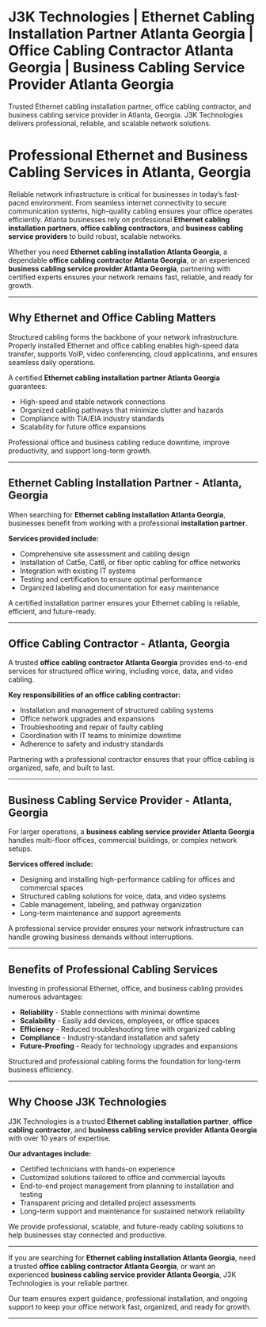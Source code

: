 

# J3K Technologies | Ethernet Cabling Installation Partner Atlanta Georgia | Office Cabling Contractor Atlanta Georgia | Business Cabling Service Provider Atlanta Georgia
Trusted Ethernet cabling installation partner, office cabling contractor, and business cabling service provider in Atlanta, Georgia. J3K Technologies delivers professional, reliable, and scalable network solutions.

# Professional Ethernet and Business Cabling Services in Atlanta, Georgia  

Reliable network infrastructure is critical for businesses in today’s fast-paced environment. From seamless internet connectivity to secure communication systems, high-quality cabling ensures your office operates efficiently. Atlanta businesses rely on professional **Ethernet cabling installation partners**, **office cabling contractors**, and **business cabling service providers** to build robust, scalable networks.  

Whether you need **Ethernet cabling installation Atlanta Georgia**, a dependable **office cabling contractor Atlanta Georgia**, or an experienced **business cabling service provider Atlanta Georgia**, partnering with certified experts ensures your network remains fast, reliable, and ready for growth.  

---

## Why Ethernet and Office Cabling Matters  

Structured cabling forms the backbone of your network infrastructure. Properly installed Ethernet and office cabling enables high-speed data transfer, supports VoIP, video conferencing, cloud applications, and ensures seamless daily operations.  

A certified **Ethernet cabling installation partner Atlanta Georgia** guarantees:  
- High-speed and stable network connections  
- Organized cabling pathways that minimize clutter and hazards  
- Compliance with TIA/EIA industry standards  
- Scalability for future office expansions  

Professional office and business cabling reduce downtime, improve productivity, and support long-term growth.  

---

## Ethernet Cabling Installation Partner - Atlanta, Georgia  

When searching for **Ethernet cabling installation Atlanta Georgia**, businesses benefit from working with a professional **installation partner**.  

**Services provided include:**  
- Comprehensive site assessment and cabling design  
- Installation of Cat5e, Cat6, or fiber optic cabling for office networks  
- Integration with existing IT systems  
- Testing and certification to ensure optimal performance  
- Organized labeling and documentation for easy maintenance  

A certified installation partner ensures your Ethernet cabling is reliable, efficient, and future-ready.  

---

## Office Cabling Contractor - Atlanta, Georgia  

A trusted **office cabling contractor Atlanta Georgia** provides end-to-end services for structured office wiring, including voice, data, and video cabling.  

**Key responsibilities of an office cabling contractor:**  
- Installation and management of structured cabling systems  
- Office network upgrades and expansions  
- Troubleshooting and repair of faulty cabling  
- Coordination with IT teams to minimize downtime  
- Adherence to safety and industry standards  

Partnering with a professional contractor ensures that your office cabling is organized, safe, and built to last.  

---

## Business Cabling Service Provider - Atlanta, Georgia  

For larger operations, a **business cabling service provider Atlanta Georgia** handles multi-floor offices, commercial buildings, or complex network setups.  

**Services offered include:**  
- Designing and installing high-performance cabling for offices and commercial spaces  
- Structured cabling solutions for voice, data, and video systems  
- Cable management, labeling, and pathway organization  
- Long-term maintenance and support agreements  

A professional service provider ensures your network infrastructure can handle growing business demands without interruptions.  

---

## Benefits of Professional Cabling Services  

Investing in professional Ethernet, office, and business cabling provides numerous advantages:  
- **Reliability** - Stable connections with minimal downtime  
- **Scalability** - Easily add devices, employees, or office spaces  
- **Efficiency** - Reduced troubleshooting time with organized cabling  
- **Compliance** - Industry-standard installation and safety  
- **Future-Proofing** - Ready for technology upgrades and expansions  

Structured and professional cabling forms the foundation for long-term business efficiency.  

---

## Why Choose J3K Technologies  

J3K Technologies is a trusted **Ethernet cabling installation partner**, **office cabling contractor**, and **business cabling service provider Atlanta Georgia** with over 10 years of expertise.  

**Our advantages include:**  
- Certified technicians with hands-on experience  
- Customized solutions tailored to office and commercial layouts  
- End-to-end project management from planning to installation and testing  
- Transparent pricing and detailed project assessments  
- Long-term support and maintenance for sustained network reliability  

We provide professional, scalable, and future-ready cabling solutions to help businesses stay connected and productive.  

---

If you are searching for **Ethernet cabling installation Atlanta Georgia**, need a trusted **office cabling contractor Atlanta Georgia**, or want an experienced **business cabling service provider Atlanta Georgia**, J3K Technologies is your reliable partner.  

Our team ensures expert guidance, professional installation, and ongoing support to keep your office network fast, organized, and ready for growth.  

---


